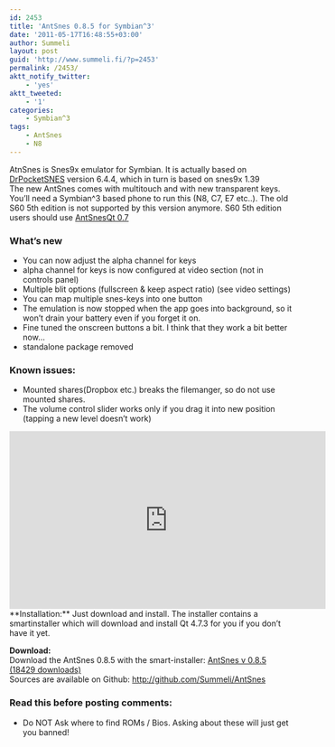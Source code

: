 ```yaml
---
id: 2453
title: 'AntSnes 0.8.5 for Symbian^3'
date: '2011-05-17T16:48:55+03:00'
author: Summeli
layout: post
guid: 'http://www.summeli.fi/?p=2453'
permalink: /2453/
aktt_notify_twitter:
    - 'yes'
aktt_tweeted:
    - '1'
categories:
    - Symbian^3
tags:
    - AntSnes
    - N8
---
```


AtnSnes is Snes9x emulator for Symbian. It is actually based on [DrPocketSNES](http://reesy.gp32x.de/DrPocketSnes.html "DrPocketSNES") version 6.4.4, which in turn is based on snes9x 1.39  
The new AntSnes comes with multitouch and with new transparent keys. You’ll need a Symbian^3 based phone to run this (N8, C7, E7 etc..). The old S60 5th edition is not supported by this version anymore. S60 5th edition users should use [AntSnesQt 0.7](/2386)  

### What’s new   

- You can now adjust the alpha channel for keys
- alpha channel for keys is now configured at video section (not in controls panel)
- Multiple blit options (fullscreen &amp; keep aspect ratio) (see video settings)
- You can map multiple snes-keys into one button
- The emulation is now stopped when the app goes into background, so it won’t drain your battery even if you forget it on.
- Fine tuned the onscreen buttons a bit. I think that they work a bit better now…
- standalone package removed

### Known issues:   

- Mounted shares(Dropbox etc.) breaks the filemanger, so do not use mounted shares.
- The volume control slider works only if you drag it into new position (tapping a new level doesn’t work)

<iframe allowfullscreen="allowfullscreen" frameborder="0" height="315" loading="lazy" src="https://www.youtube.com/embed/eHtJpr0oKe0" width="560"></iframe>  
**Installation:**  
Just download and install. The installer contains a smartinstaller which will download and install Qt 4.7.3 for you if you don’t have it yet.  
  
**Download:**  
Download the AntSnes 0.8.5 with the smart-installer: [ AntSnes v 0.8.5 (18429 downloads) ](/jekyll-export/wp-content/uploads/dlm_uploads/2018/01/AntSnes_v085.sis)  
Sources are available on Github: <http://github.com/Summeli/AntSnes>  

### Read this before posting comments:   

- Do NOT Ask where to find ROMs / Bios. Asking about these will just get you banned!